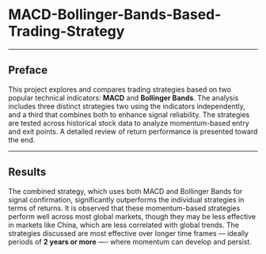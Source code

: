 # MACD-Bollinger-Bands-Based-Trading-Strategy

---

## Preface

This project explores and compares trading strategies based on two popular technical indicators: **MACD** and **Bollinger Bands**. The analysis includes three distinct strategies  two using the indicators independently, and a third that combines both to enhance signal reliability. The strategies are tested across historical stock data to analyze momentum-based entry and exit points. A detailed review of return performance is presented toward the end.

---

## Results

The combined strategy, which uses both MACD and Bollinger Bands for signal confirmation, significantly outperforms the individual strategies in terms of returns. It is observed that these momentum-based strategies perform well across most global markets, though they may be less effective in markets like China, which are less correlated with global trends. The strategies discussed are most effective over longer time frames — ideally periods of **2 years or more** —- where momentum can develop and persist.

